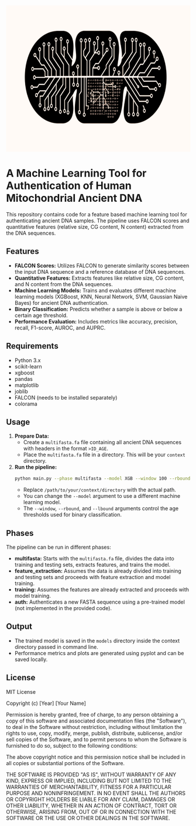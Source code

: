 <img src="figures/ai_mt.png" alt="Alt Text" width="800" height="400">


# A Machine Learning Tool for Authentication of Human Mitochondrial Ancient DNA

This repository contains code for a feature based machine learning tool for authenticating ancient DNA samples. The pipeline uses FALCON scores and quantitative features (relative size, CG content, N content) extracted from the DNA sequences.


## Features

* **FALCON Scores:**  Utilizes FALCON to generate similarity scores between the input DNA sequence and a reference database of DNA sequences.
* **Quantitative Features:** Extracts features like relative size, CG content, and N content from the DNA sequences.
* **Machine Learning Models:** Trains and evaluates different machine learning models (XGBoost, KNN, Neural Network, SVM, Gaussian Naive Bayes) for ancient DNA authentication.
* **Binary Classification:** Predicts whether a sample is above or below a certain age threshold.
* **Performance Evaluation:**  Includes metrics like accuracy, precision, recall, F1-score, AUROC, and AUPRC.


## Requirements

* Python 3.x
* scikit-learn
* xgboost
* pandas
* matplotlib
* joblib
* FALCON (needs to be installed separately)
* colorama


## Usage

1. **Prepare Data:**
    * Create a `multifasta.fa` file containing all ancient DNA sequences with headers in the format `>ID_AGE`.
    * Place the `multifasta.fa` file in a directory. This will be your `context` directory.
2. **Run the pipeline:**
    ```bash
    python main.py --phase multifasta --model XGB --window 100 --rbound 10000 --lbound 0 --context /path/to/your/context/directory
    ```
    * Replace `/path/to/your/context/directory` with the actual path.
    * You can change the `--model` argument to use a different machine learning model.
    * The `--window`, `--rbound`, and `--lbound` arguments control the age thresholds used for binary classification.


## Phases

The pipeline can be run in different phases:

* **multifasta:**  Starts with the `multifasta.fa` file, divides the data into training and testing sets, extracts features, and trains the model.
* **feature_extraction:**  Assumes the data is already divided into training and testing sets and proceeds with feature extraction and model training.
* **training:** Assumes the features are already extracted and proceeds with model training.
* **auth:**  Authenticates a new FASTA sequence using a pre-trained model (not implemented in the provided code).


## Output

* The trained model is saved in the `models` directory inside the context directory passed in command line.
* Performance metrics and plots are generated using pyplot and can be saved locally.


## License

MIT License

Copyright (c) [Year] [Your Name]

Permission is hereby granted, free of charge, to any person obtaining a copy
of this software and associated documentation files (the "Software"), to deal
in the Software without restriction, including without limitation the rights
to use, copy, modify, merge, publish, distribute, sublicense, and/or sell
copies of the Software, and to permit persons to whom the Software is
furnished to do so, subject to the following conditions:

The above copyright notice and this permission notice shall be included in all
copies or substantial portions of the Software.

THE SOFTWARE IS PROVIDED "AS IS", WITHOUT WARRANTY OF ANY KIND, EXPRESS OR
IMPLIED, INCLUDING BUT NOT LIMITED TO THE WARRANTIES OF MERCHANTABILITY,
FITNESS FOR A PARTICULAR PURPOSE AND NONINFRINGEMENT. IN NO EVENT SHALL THE
AUTHORS OR COPYRIGHT HOLDERS BE LIABLE FOR ANY CLAIM, DAMAGES OR OTHER
LIABILITY, WHETHER IN AN ACTION OF CONTRACT, TORT OR OTHERWISE, ARISING FROM,
OUT OF OR IN CONNECTION WITH THE SOFTWARE OR THE USE OR OTHER DEALINGS IN THE
SOFTWARE.